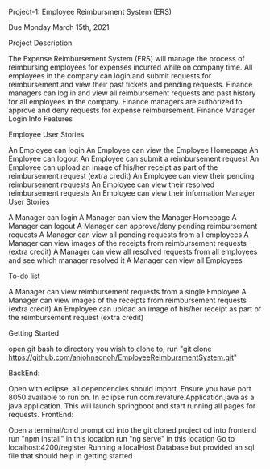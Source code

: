Project-1: Employee Reimbursment System (ERS)

Due Monday March 15th, 2021

Project Description

The Expense Reimbursement System (ERS) will manage the process of reimbursing employees for expenses incurred while on company time.
All employees in the company can login and submit requests for reimbursement and view their past tickets and pending requests.
Finance managers can log in and view all reimbursement requests and past history for all employees in the company.
Finance managers are authorized to approve and deny requests for expense reimbursement. Finance Manager Login Info
Features

Employee User Stories

An Employee can login
An Employee can view the Employee Homepage
An Employee can logout
An Employee can submit a reimbursement request
An Employee can upload an image of his/her receipt as part of the reimbursement request (extra credit)
An Employee can view their pending reimbursement requests
An Employee can view their resolved reimbursement requests
An Employee can view their information
Manager User Stories

A Manager can login
A Manager can view the Manager Homepage
A Manager can logout
A Manager can approve/deny pending reimbursement requests
A Manager can view all pending requests from all employees
A Manager can view images of the receipts from reimbursement requests (extra credit)
A Manager can view all resolved requests from all employees and see which manager resolved it
A Manager can view all Employees

To-do list

A Manager can view reimbursement requests from a single Employee
A Manager can view images of the receipts from reimbursement requests (extra credit)
An Employee can upload an image of his/her receipt as part of the reimbursement request (extra credit)


Getting Started

open git bash to directory you wish to clone to, run "git clone https://github.com/anjohnsonoh/EmployeeReimbursmentSystem.git"

BackEnd:

Open with eclipse, all dependencies should import.
Ensure you have port 8050 available to run on.
In eclipse run com.revature.Application.java as a java application.
This will launch springboot and start running all pages for requests.
FrontEnd:

Open a terminal/cmd prompt
cd into the git cloned project
cd into frontend
run "npm install" in this location
run "ng serve" in this location
Go to localhost:4200/register
Running a localHost Database but provided an sql file that should help in getting started
